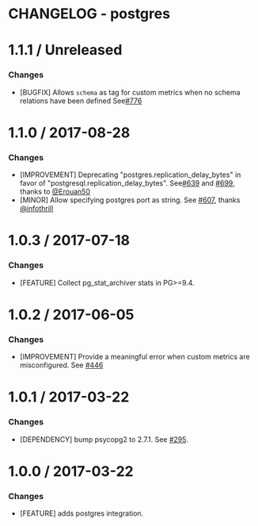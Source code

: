 # CHANGELOG - postgres

1.1.1 / Unreleased
==================

### Changes

* [BUGFIX] Allows `schema` as tag for custom metrics when no schema relations have been defined See[#776][]

1.1.0 / 2017-08-28
==================

### Changes

* [IMPROVEMENT] Deprecating "postgres.replication_delay_bytes" in favor of "postgresql.replication_delay_bytes". See[#639][] and [#699][], thanks to [@Erouan50][]
* [MINOR] Allow specifying postgres port as string. See [#607][], thanks [@infothrill][]

1.0.3 / 2017-07-18
==================

### Changes

* [FEATURE] Collect pg_stat_archiver stats in PG>=9.4.

1.0.2 / 2017-06-05
==================

### Changes

* [IMPROVEMENT] Provide a meaningful error when custom metrics are misconfigured. See [#446][]

1.0.1 / 2017-03-22
==================

### Changes

* [DEPENDENCY] bump psycopg2 to 2.7.1. See [#295][].

1.0.0 / 2017-03-22
==================

### Changes

* [FEATURE] adds postgres integration.

<!--- The following link definition list is generated by PimpMyChangelog --->
[#295]: https://github.com/DataDog/integrations-core/issues/295
[#446]: https://github.com/DataDog/integrations-core/issues/446
[#607]: https://github.com/DataDog/integrations-core/issues/607
[#639]: https://github.com/DataDog/integrations-core/issues/639
[#699]: https://github.com/DataDog/integrations-core/issues/699
[#776]: https://github.com/DataDog/integrations-core/issues/776
[@Erouan50]: https://github.com/Erouan50
[@infothrill]: https://github.com/infothrill
